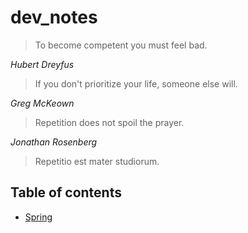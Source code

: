 # dev_notes

> To become competent you must feel bad.

*Hubert Dreyfus*



> If you don't prioritize your life, someone else will.

*Greg McKeown*



> Repetition does not spoil the prayer.

*Jonathan Rosenberg*

> Repetitio est mater studiorum.

## Table of contents

* [Spring](./spring/README.md)
